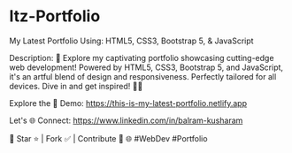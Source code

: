 # Itz-Portfolio
My Latest Portfolio
Using: HTML5, CSS3, Bootstrap 5, & JavaScript

Description: 🚀 Explore my captivating portfolio showcasing cutting-edge web development! Powered by HTML5, CSS3, Bootstrap 5, and JavaScript, it's an artful blend of design and responsiveness. Perfectly tailored for all devices. Dive in and get inspired! 💼🌟

Explore the 🚀 Demo: https://this-is-my-latest-portfolio.netlify.app

Let's 🌐 Connect: https://www.linkedin.com/in/balram-kusharam

🌟 Star ⭐ | Fork ✅ | Contribute 🤝 🌐 #WebDev #Portfolio
